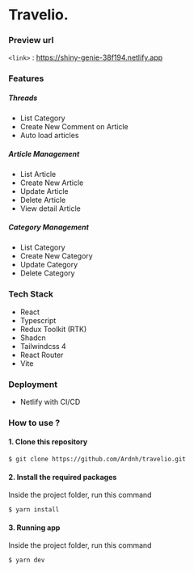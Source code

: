 # Travelio.

### Preview url
`<link>` : <https://shiny-genie-38f194.netlify.app>

### Features
##### Threads
- List Category
- Create New Comment on Article
- Auto load articles

##### Article Management
- List Article
- Create New Article
- Update Article
- Delete Article
- View detail Article

##### Category Management
- List Category
- Create New Category
- Update Category
- Delete Category

### Tech Stack
- React
- Typescript
- Redux Toolkit (RTK)
- Shadcn
- Tailwindcss 4
- React Router
- Vite

### Deployment
- Netlify with CI/CD

### How to use ?

#### 1. Clone this repository 

`$ git clone https://github.com/Ardnh/travelio.git`

#### 2. Install the required packages
Inside the project folder, run this command

`$ yarn install`

#### 3. Running app
Inside the project folder, run this command

`$ yarn dev`
